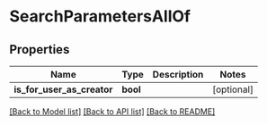 # SearchParametersAllOf

## Properties
Name | Type | Description | Notes
------------ | ------------- | ------------- | -------------
**is_for_user_as_creator** | **bool** |  | [optional] 

[[Back to Model list]](../README.md#documentation-for-models) [[Back to API list]](../README.md#documentation-for-api-endpoints) [[Back to README]](../README.md)


